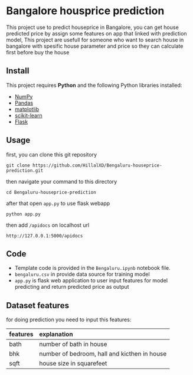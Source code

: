 
# Bangalore housprice prediction

This project use to predict houseprice in Bangalore, you can get house predicted price by assign some features on app that linked with prediction model, This project are usefull for someone who want to search house in bangalore with spesific house parameter and price so they can calculate first before buy the house

## Install

This project requires **Python** and the following Python libraries installed:

- [NumPy](http://www.numpy.org/)
- [Pandas](http://pandas.pydata.org/)
- [matplotlib](http://matplotlib.org/)
- [scikit-learn](http://scikit-learn.org/stable/)
- [Flask](https://flask.palletsprojects.com/)

## Usage

first, you can clone this git repository

```
git clone https://github.com/HillalXD/Bengaluru-houseprice-prediction.git
```

then navigate your command to this directory

```
cd Bengaluru-houseprice-prediction
```

after that open `app.py` to use flask webapp

```
python app.py
```

then add `/apidocs` on localhost url

```
http://127.0.0.1:5000/apidocs
```

## Code 
- Template code is provided in the `Bengaluru.ipynb` notebook file.
- `bengaluru.csv` in provide data source for training model
- `app.py` is flask web application to user input features for model predicting and return predicted price as output

## Dataset features

for doing prediction you need to input this features:

| features  | explanation  | 
| :-------- | :------- | 
|   bath | number of bath in house |
|bhk     | number of bedroom, hall and kicthen in house|
|sqft   | house size in squarefeet|


